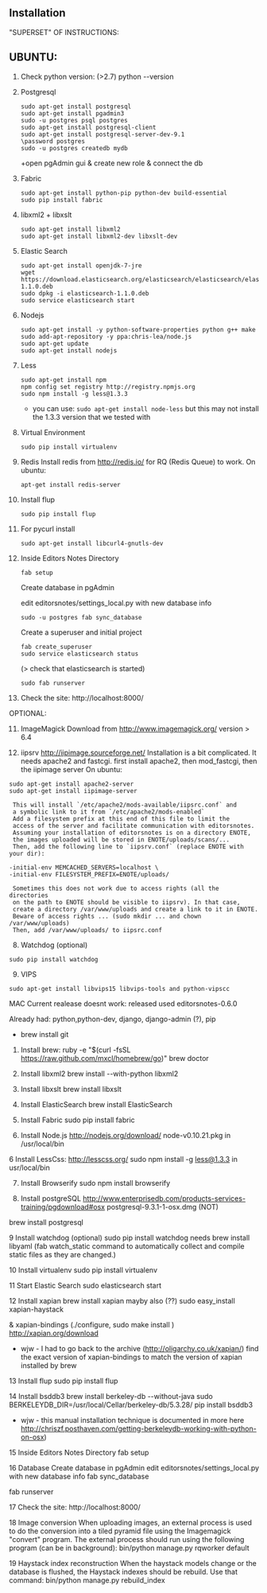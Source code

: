 ## Installation
"SUPERSET" OF INSTRUCTIONS: 

UBUNTU:
----------------------------------------------------------------------------------
1. Check python version: (>2.7)
          python --version

2. Postgresql
   ```
   sudo apt-get install postgresql
   sudo apt-get install pgadmin3
   sudo -u postgres psql postgres
   sudo apt-get install postgresql-client
   sudo apt-get install postgresql-server-dev-9.1
   \password postgres
   sudo -u postgres createdb mydb
   ```
     +open pgAdmin gui & create new role & connect the db

3. Fabric
   ```
   sudo apt-get install python-pip python-dev build-essential
   sudo pip install fabric
   ```

4. libxml2 + libxslt
   ```
   sudo apt-get install libxml2
   sudo apt-get install libxml2-dev libxslt-dev
   ```

5. Elastic Search
   ```
   sudo apt-get install openjdk-7-jre
   wget https://download.elasticsearch.org/elasticsearch/elasticsearch/elasticsearch-1.1.0.deb
   sudo dpkg -i elasticsearch-1.1.0.deb
   sudo service elasticsearch start
   ```

6. Nodejs
   ```
   sudo apt-get install -y python-software-properties python g++ make
   sudo add-apt-repository -y ppa:chris-lea/node.js
   sudo apt-get update
   sudo apt-get install nodejs
   ```

7. Less
   ```
   sudo apt-get install npm
   npm config set registry http://registry.npmjs.org
   sudo npm install -g less@1.3.3
   ```
   - you can use: `sudo apt-get install node-less` but this may not install the 1.3.3 version that we tested with 

10. Virtual Environment
    ```
    sudo pip install virtualenv
    ```

13.  Redis
     Install redis from http://redis.io/ for RQ (Redis Queue) to work.
     On ubuntu:
     ```
     apt-get install redis-server
     ```

14. Install flup
    ```
    sudo pip install flup
    ```

15. For pycurl install
    ```
    sudo apt-get install libcurl4-gnutls-dev
    ```

16. Inside Editors Notes Directory
    ```
    fab setup
    ```

    Create database in pgAdmin

    edit editorsnotes/settings_local.py with new database info

    ```
    sudo -u postgres fab sync_database
    ```

    Create a superuser and initial project
    ```
    fab create_superuser
    sudo service elasticsearch status
    ```
    (> check that elasticsearch is started)
    ```
    sudo fab runserver
    ```

17. Check the site:
    http://localhost:8000/


OPTIONAL:
            
11.  ImageMagick
     Download from http://www.imagemagick.org/ version > 6.4


12.  iipsrv
     http://iipimage.sourceforge.net/
     Installation is a bit complicated. It needs apache2 and fastcgi.
     first install apache2, then mod_fastcgi, then the iipimage server
     On ubuntu:
```
sudo apt-get install apache2-server
sudo apt-get install iipimage-server
```

     This will install `/etc/apache2/mods-available/iipsrc.conf` and
     a symbolic link to it from `/etc/apache2/mods-enabled`
     Add a filesystem prefix at this end of this file to limit the
     access of the server and facilitate communication with editorsnotes.
     Assuming your installation of editorsnotes is on a directory ENOTE,
     the images uploaded will be stored in ENOTE/uploads/scans/...
     Then, add the following line to `iipsrv.conf` (replace ENOTE with your dir):
```
-initial-env MEMCACHED_SERVERS=localhost \
-initial-env FILESYSTEM_PREFIX=ENOTE/uploads/
```

     Sometimes this does not work due to access rights (all the directories
     on the path to ENOTE should be visible to iipsrv). In that case,
     create a directory /var/www/uploads and create a link to it in ENOTE.
     Beware of access rights ... (sudo mkdir ... and chown /var/www/uploads)
     Then, add /var/www/uploads/ to iipsrc.conf


8.    Watchdog (optional)
```
sudo pip install watchdog
```

9.    VIPS
```
sudo apt-get install libvips15 libvips-tools and python-vipscc
```



MAC
Current realease doesnt work:
released used editorsnotes-0.6.0

Already had: python,python-dev, django, django-admin (?), pip 
+ brew install git

1. Install brew:
ruby -e "$(curl -fsSL https://raw.github.com/mxcl/homebrew/go)"
brew doctor

2. Install libxml2 
brew install --with-python libxml2

3. Install libxslt
brew install libxslt

4. Install ElasticSearch
brew install ElasticSearch

5. Install Fabric
sudo pip install fabric

5. Install Node.js
http://nodejs.org/download/
node-v0.10.21.pkg in /usr/local/bin

6 Install LessCss: http://lesscss.org/
sudo npm install -g less@1.3.3
in usr/local/bin

7. Install Browserify
sudo npm install browserify

8.  Install postgreSQL
http://www.enterprisedb.com/products-services-training/pgdownload#osx
postgresql-9.3.1-1-osx.dmg (NOT)

brew install postgresql

9 Install watchdog (optional)
sudo pip install watchdog
needs
brew install libyaml 
(fab watch_static command to automatically collect and compile static files as they are changed.)

10 Install virtualenv
sudo pip install virtualenv

11 Start Elastic Search
sudo elasticsearch start

12 Install xapian
brew install xapian
mayby also (??)
sudo easy_install xapian-haystack

& xapian-bindings (./configure, sudo make install )
http://xapian.org/download
- wjw - I had to go back to the archive (http://oligarchy.co.uk/xapian/) find the exact version of xapian-bindings to match the version of xapian installed by brew


13 Install flup
sudo pip install flup

14 Install bsddb3
brew install berkeley-db --without-java
sudo BERKELEYDB_DIR=/usr/local/Cellar/berkeley-db/5.3.28/ pip install bsddb3
-  wjw - this manual installation technique is documented in more here http://chriszf.posthaven.com/getting-berkeleydb-working-with-python-on-osx)


15 Inside Editors Notes Directory
fab setup

16 Database
Create database in pgAdmin
edit editorsnotes/settings_local.py with new database info
fab sync_database

fab runserver

17 Check the site:
http://localhost:8000/

18 Image conversion
When uploading images, an external process is used to do the conversion into a tiled pyramid file using the Imagemagick "convert" program.
The external process should run using the following program (can be in background):
bin/python manage.py rqworker default

19 Haystack index reconstruction
When the haystack models change or the database is flushed,
the Haystack indexes should be rebuild. Use that command:
bin/python manage.py rebuild_index
